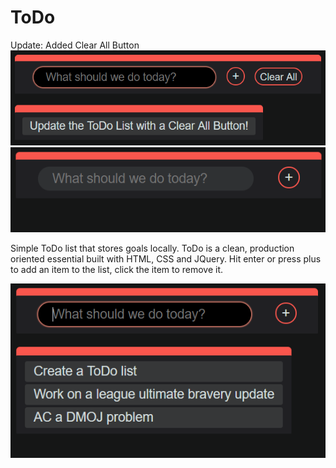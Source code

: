 # ToDo
Update: Added Clear All Button
![Alt text](/images/third.png?raw=true "Optional Title")
![Alt text](/images/first.png?raw=true "Optional Title")

Simple ToDo list that stores goals locally. ToDo is a clean, production oriented essential built with HTML, CSS and JQuery. Hit enter or press plus to add an item to the list, click the item to remove it.

![Alt text](/images/second.png?raw=true "Optional Title")

